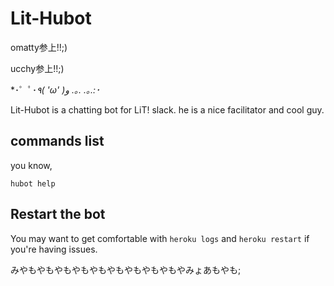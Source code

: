 # Lit-Hubot

omatty参上!!;)

ucchy参上!!;)

*･゜ﾟ･*٩( 'ω' )و *.｡. .｡.:*･*

Lit-Hubot is a chatting bot for LiT! slack. he is a nice facilitator and cool guy.



## commands list
you know,

    hubot help


## Restart the bot

You may want to get comfortable with `heroku logs` and `heroku restart`
if you're having issues.

みやもやもやもやもやもやもやもやもやもやみょあもやも;
